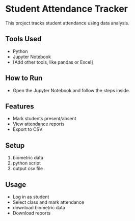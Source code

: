 # Student Attendance Tracker
This project tracks student attendance using data analysis.

## Tools Used
- Python
- Jupyter Notebook
- [Add other tools, like pandas or Excel]

## How to Run
- Open the Jupyter Notebook and follow the steps inside.

## Features
- Mark students present/absent
- View attendance reports
- Export to CSV


## Setup
1. biometric data
2. python script
3. output csv file

## Usage
- Log in as student
- Select class and mark attendance
- download biometric data
- Download reports

